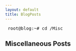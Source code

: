 ```yaml
---
layout: default
title: BlogPosts
---
```

<pre> root@blog:~# cd /Misc </pre>  
## **Miscellaneous Posts**
